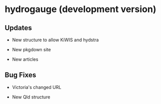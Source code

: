 # hydrogauge (development version)

## Updates

* New structure to allow KiWIS and hydstra

* New pkgdown site

* New articles

## Bug Fixes

* Victoria's changed URL

* New Qld structure

